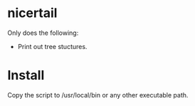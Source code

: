 nicertail
=========

Only does the following:

* Print out tree stuctures.

Install
=======

Copy the script to /usr/local/bin or any other executable path.
